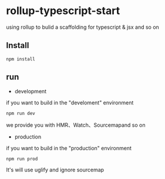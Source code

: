 # rollup-typescript-start
using rollup to bulid a scaffolding for  typescript &amp; jsx and so on 


## Install ##

    npm install

## run ##

 -  development

if you want to build in the "develoment" environment

    npm run dev

we provide you with HMR、Watch、Sourcemapand so on

 - production

if you want to build in the "production" environment

    npm run prod

It's will use uglify and ignore sourcemap
